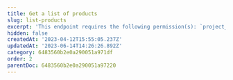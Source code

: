 ```yaml
---
title: Get a list of products
slug: list-products
excerpt: 'This endpoint requires the following permission(s): `project_configuration:products:read`.'
hidden: false
createdAt: '2023-04-12T15:55:05.237Z'
updatedAt: '2023-06-14T14:26:26.892Z'
category: 6483560b2e0a290051a971df
order: 2
parentDoc: 6483560b2e0a290051a97220
---
```

